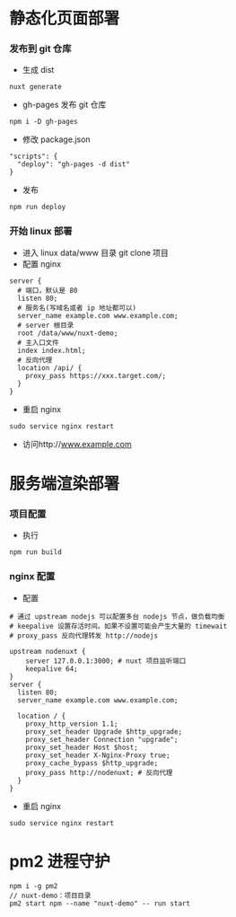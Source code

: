 # 静态化页面部署

### 发布到 git 仓库

- 生成 dist

```
nuxt generate
```

- gh-pages 发布 git 仓库

```
npm i -D gh-pages
```

- 修改 package.json

```
"scripts": {
  "deploy": "gh-pages -d dist"
}
```

- 发布

```
npm run deploy
```

### 开始 linux 部署

- 进入 linux data/www 目录 git clone 项目
- 配置 nginx

```
server {
  # 端口，默认是 80
  listen 80;
  # 服务名(写域名或者 ip 地址都可以)
  server_name example.com www.example.com;
  # server 根目录
  root /data/www/nuxt-demo;
  # 主入口文件
  index index.html;
  # 反向代理
  location /api/ {
    proxy_pass https://xxx.target.com/;
  }
}
```

- 重启 nginx

```
sudo service nginx restart
```

- 访问http://www.example.com

# 服务端渲染部署

### 项目配置

- 执行

```
npm run build
```

### nginx 配置

- 配置

```
# 通过 upstream nodejs 可以配置多台 nodejs 节点，做负载均衡
# keepalive 设置存活时间。如果不设置可能会产生大量的 timewait
# proxy_pass 反向代理转发 http://nodejs

upstream nodenuxt {
    server 127.0.0.1:3000; # nuxt 项目监听端口
    keepalive 64;
}
server {
  listen 80;
  server_name example.com www.example.com;

  location / {
    proxy_http_version 1.1;
    proxy_set_header Upgrade $http_upgrade;
    proxy_set_header Connection "upgrade";
    proxy_set_header Host $host;
    proxy_set_header X-Nginx-Proxy true;
    proxy_cache_bypass $http_upgrade;
    proxy_pass http://nodenuxt; # 反向代理
  }
}
```

- 重启 nginx

```
sudo service nginx restart
```

# pm2 进程守护

```
npm i -g pm2
// nuxt-demo：项目目录
pm2 start npm --name "nuxt-demo" -- run start
```
